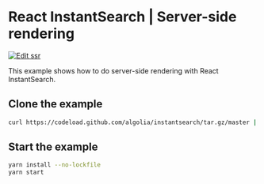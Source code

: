 # React InstantSearch | Server-side rendering

[![Edit ssr](https://codesandbox.io/static/img/play-codesandbox.svg)](https://codesandbox.io/s/github/algolia/instantsearch/tree/master/examples/react/ssr)

This example shows how to do server-side rendering with React InstantSearch.

## Clone the example

```sh
curl https://codeload.github.com/algolia/instantsearch/tar.gz/master | tar -xz --strip=3 instantsearch-master/examples/react/ssr
```

## Start the example

```sh
yarn install --no-lockfile
yarn start
```
